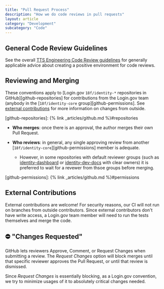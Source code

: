 ```yaml
---
title: "Pull Request Process"
description: "How we do code reviews in pull requests"
layout: article
category: "Development"
subcategory: "Code"
---
```


## General Code Review Guidelines

See the overall [TTS Engineering Code Review guidelines](https://engineering.18f.gov/code-review/) for
generally applicable advice about creating a positive environment for code reviews.

## Reviewing and Merging

These conventions apply to [Login.gov `18f/identity-*` repositories in GitHub][github-repositories]
for contributions from the Login.gov team (anybody in the
[`18f/identity-core` group][github-permissions]. See
[external contributions](#external-contributions) for more information on
changes from outside.

[github-repositories]: {% link _articles/github.md %}#repositories

- **Who merges**: once there is an approval, the author merges their own Pull
  Request.

- **Who reviews**: in general, any single approving review from another
  [`18f/identity-core`][github-permissions] member is adequate.

  - However, in some repositories with default reviewer groups
    (such as [identity-dashboard](https://github.com/18f/identity-dashboard) or
    [identity-dev-docs](https://github.com/18f/identity-dev-docs) with clear
    owners) it is preferred to wait for a revewer from thsoe groups before
    merging.

[github-permissions]: {% link _articles/github.md %}#permissions

## External Contributions

External contributions are welcome! For security reasons, our CI will not run on
branches from outside contributors. Since external contributors don't have write
access, a Login.gov team member will need to run the tests themselves and
merge the code.

## ⛔️ "Changes Requested"

GitHub lets reviewers Approve, Comment, or Request Changes when submitting a review.
The *Request Changes* option will block merges until that specific reviewer approves the
Pull Request, or until that review is dismissed.

Since *Request Changes* is essentially blocking, as a Login.gov convention, we try to
minimize usages of it to absolutely critical changes needed.


